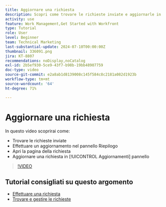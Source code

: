 ```yaml
---
title: Aggiornare una richiesta
description: Scopri come trovare le richieste inviate e aggiornarle in  [!DNL  Workfront].
activity: use
feature: Work Management,Get Started with Workfront
type: Tutorial
role: User
level: Beginner
team: Technical Marketing
last-substantial-update: 2024-07-10T00:00:00Z
thumbnail: 336091.png
jira: KT-8807
recommendations: noDisplay,noCatalog
exl-id: 2b5ef930-5ce9-43f7-b98b-19bb48907759
doc-type: video
source-git-commit: e2a8ab1d8139008c145f584c8c2181a082d1923b
workflow-type: tm+mt
source-wordcount: '64'
ht-degree: 71%

---
```


# Aggiornare una richiesta

In questo video scoprirai come:

* Trovare le richieste inviate
* Effettuare un aggiornamento nel pannello Riepilogo
* Apri la pagina della richiesta
* Aggiornare una richiesta in [!UICONTROL Aggiornamenti] pannello

>[!VIDEO](https://video.tv.adobe.com/v/336091/?quality=12&learn=on)

## Tutorial consigliati su questo argomento

* [Effettuare una richiesta](/help/manage-work/issues-requests/make-a-request.md)
* [Trovare e gestire le richieste](/help/manage-work/issues-requests/find-requests.md)
